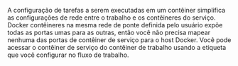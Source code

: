 A configuração de tarefas a serem executadas em um contêiner simplifica as configurações de rede entre o trabalho e os contêineres do serviço. Docker contêineres na mesma rede de ponte definida pelo usuário expõe todas as portas umas para as outras, então você não precisa mapear nenhuma das portas de contêiner de serviço para o host Docker. Você pode acessar o contêiner de serviço do contêiner de trabalho usando a etiqueta que você configurar no fluxo de trabalho.
